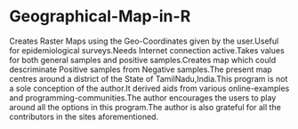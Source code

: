# Geographical-Map-in-R
Creates Raster Maps using the Geo-Coordinates given by the user.Useful for epidemiological surveys.Needs Internet connection active.Takes values for both general samples and positive samples.Creates map which could descriminate Positive samples from Negative samples.The present map centres around a district of the State of TamilNadu,India.This program is not a sole conception of the author.It derived aids from various online-examples and programming-communities.The author encourages the users to play around all the options in this program.The author is also grateful for all the contributors in the sites aforementioned.
